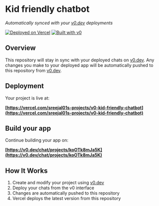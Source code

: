 # Kid friendly chatbot

*Automatically synced with your [v0.dev](https://v0.dev) deployments*

[![Deployed on Vercel](https://img.shields.io/badge/Deployed%20on-Vercel-black?style=for-the-badge&logo=vercel)](https://vercel.com/sreejal01s-projects/v0-kid-friendly-chatbot)
[![Built with v0](https://img.shields.io/badge/Built%20with-v0.dev-black?style=for-the-badge)](https://v0.dev/chat/projects/koOTk8mJa5K)

## Overview

This repository will stay in sync with your deployed chats on [v0.dev](https://v0.dev).
Any changes you make to your deployed app will be automatically pushed to this repository from [v0.dev](https://v0.dev).

## Deployment

Your project is live at:

**[https://vercel.com/sreejal01s-projects/v0-kid-friendly-chatbot](https://vercel.com/sreejal01s-projects/v0-kid-friendly-chatbot)**

## Build your app

Continue building your app on:

**[https://v0.dev/chat/projects/koOTk8mJa5K](https://v0.dev/chat/projects/koOTk8mJa5K)**

## How It Works

1. Create and modify your project using [v0.dev](https://v0.dev)
2. Deploy your chats from the v0 interface
3. Changes are automatically pushed to this repository
4. Vercel deploys the latest version from this repository